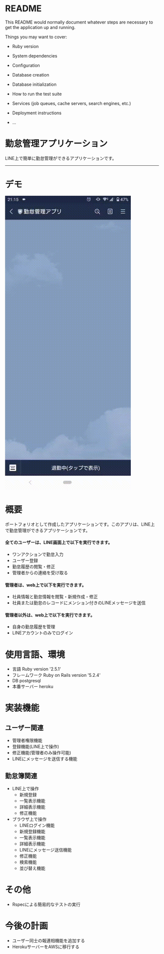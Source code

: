 # README

This README would normally document whatever steps are necessary to get the
application up and running.

Things you may want to cover:

* Ruby version

* System dependencies

* Configuration

* Database creation

* Database initialization

* How to run the test suite

* Services (job queues, cache servers, search engines, etc.)

* Deployment instructions

* ...

# 勤怠管理アプリケーション
LINE上で簡単に勤怠管理ができるアプリケーションです。

* * * 

# デモ
![LINE上の操作画面](public/line勤怠デモ.gif "勤怠操作画面")

# 概要
ポートフォリオとして作成したアプリケーションです。このアプリは、LINE上で勤怠管理ができるアプリケーションです。
#### 全てのユーザーは、LINE画面上で以下を実行できます。
- ワンアクションで勤怠入力
- ユーザー登録
- 勤怠履歴の閲覧・修正
- 管理者からの連絡を受け取る
#### 管理者は、web上で以下を実行できます。
- 社員情報と勤怠情報を閲覧・新規作成・修正
- 社員または勤怠のレコードにメンション付きのLINEメッセージを送信
#### 管理者以外は、web上で以下を実行できます。
- 自身の勤怠履歴を管理
- LINEアカウントのみでログイン

# 使用言語、環境
- 言語
  Ruby version '2.5.1'
- フレームワーク
  Ruby on Rails version '5.2.4'
- DB
  postgresql
- 本番サーバー
  heroku
# 実装機能
## ユーザー関連
- 管理者権限機能
- 登録機能(LINE上で操作)
- 修正機能(管理者のみ操作可能)
- LINEにメッセージを送信する機能
## 勤怠簿関連
- LINE上で操作
  - 新規登録
  - 一覧表示機能
  - 詳細表示機能
  - 修正機能
- ブラウザ上で操作
  - LINEログイン機能
  - 新規登録機能
  - 一覧表示機能
  - 詳細表示機能
  - LINEにメッセージ送信機能
  - 修正機能
  - 検索機能
  - 並び替え機能
# その他
  - Rspecによる簡易的なテストの実行
# 今後の計画
- ユーザー同士の報連相機能を追加する
- HerokuサーバーをAWSに移行する